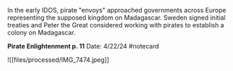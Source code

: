 In the early IDOS, pirate "envoys" approached governments across Europe representing the supposed kingdom on Madagascar. Sweden signed initial treaties and Peter the Great considered working with pirates to establish a colony on Madagascar.


**Pirate Enlightenment p. 11** 
Date: 4/22/24
 #notecard

![[files/processed/IMG_7474.jpeg]]